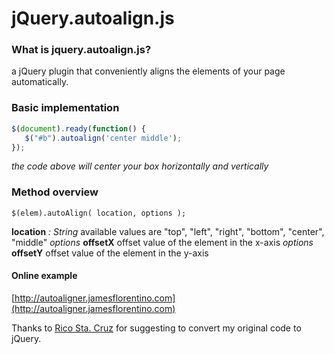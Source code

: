 # jQuery.autoalign.js

### What is jquery.autoalign.js?
a jQuery plugin that conveniently aligns the elements of your page automatically.

### Basic implementation
```javascript
$(document).ready(function() {
   $("#b").autoalign('center middle');
});
```
_the code above will center your box horizontally and vertically_

### Method overview

``$(elem).autoAlign( location, options );``

**location** _: String_ available values are "top", "left", "right", "bottom", "center", "middle"
_options_ **offsetX** offset value of the element in the x-axis
_options_ **offsetY** offset value of the element in the y-axis

#### Online example ####
[http://autoaligner.jamesflorentino.com](http://autoaligner.jamesflorentino.com)

Thanks to [Rico Sta. Cruz](https://github.com/rstacruz) for suggesting to convert my original code to jQuery.